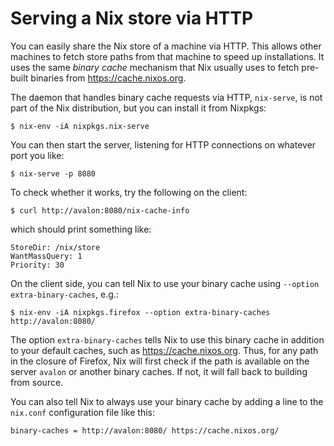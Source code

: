 # Serving a Nix store via HTTP

You can easily share the Nix store of a machine via HTTP. This allows
other machines to fetch store paths from that machine to speed up
installations. It uses the same *binary cache* mechanism that Nix
usually uses to fetch pre-built binaries from <https://cache.nixos.org>.

The daemon that handles binary cache requests via HTTP, `nix-serve`, is
not part of the Nix distribution, but you can install it from Nixpkgs:

```console
$ nix-env -iA nixpkgs.nix-serve
```

You can then start the server, listening for HTTP connections on
whatever port you like:

```console
$ nix-serve -p 8080
```

To check whether it works, try the following on the client:

```console
$ curl http://avalon:8080/nix-cache-info
```

which should print something like:

    StoreDir: /nix/store
    WantMassQuery: 1
    Priority: 30

On the client side, you can tell Nix to use your binary cache using
`--option extra-binary-caches`, e.g.:

```console
$ nix-env -iA nixpkgs.firefox --option extra-binary-caches http://avalon:8080/
```

The option `extra-binary-caches` tells Nix to use this binary cache in
addition to your default caches, such as <https://cache.nixos.org>.
Thus, for any path in the closure of Firefox, Nix will first check if
the path is available on the server `avalon` or another binary caches.
If not, it will fall back to building from source.

You can also tell Nix to always use your binary cache by adding a line
to the `nix.conf` configuration file like this:

    binary-caches = http://avalon:8080/ https://cache.nixos.org/
